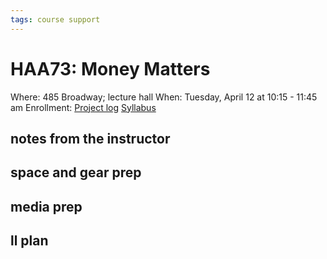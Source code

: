 ```yaml
---
tags: course support
---
```

# HAA73: Money Matters

Where: 485 Broadway; lecture hall
When: Tuesday, April 12 at 10:15 - 11:45 am
Enrollment: 
[Project log]()
[Syllabus]()

## notes from the instructor
## space and gear prep
## media prep
## ll plan